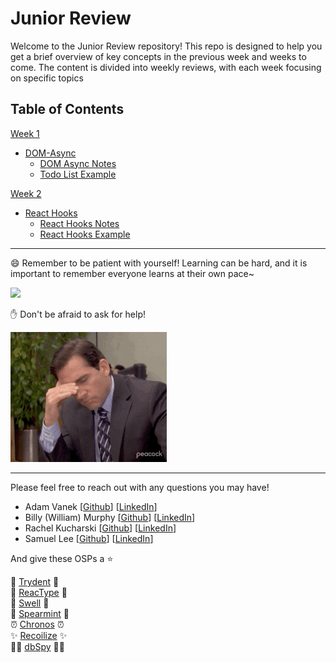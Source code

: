 # Junior Review

Welcome to the Junior Review repository! This repo is designed to help you get a brief overview of key concepts in the previous week and weeks to come. The content is divided into weekly reviews, with each week focusing on specific topics

## Table of Contents
[Week 1](/week-1-review/)
- [DOM-Async](/week-1-review/DOM-Async/)
  - [DOM Async Notes](/week-1-review/DOM-Async/dom-async-notes.md)
  - [Todo List Example](/week-1-review/DOM-Async/todo-list-practice/)

[Week 2](/week-2-review/)
- [React Hooks](/week-2-review/react-hooks/)
  - [React Hooks Notes](/week-2-review/react-hooks/react-hook-notes.md)
  - [React Hooks Example](/week-2-review/react-hooks/hook-example/)

---
😄 Remember to be patient with yourself!
Learning can be hard, and it is important to remember everyone learns at their own pace~  

<img src="./assets/hobbit.gif" width="250"/>


✋ Don't be afraid to ask for help!

<img src="./assets/explain.gif" width="250"/>



---
Please feel free to reach out with any questions you may have!

- Adam Vanek [[Github](https://github.com/atvanek)] [[LinkedIn](https://www.linkedin.com/in/a-vanek/)]  
- Billy (William) Murphy [[Github](https://github.com/olsoninoslo)] [[LinkedIn](https://www.linkedin.com/in/w-william-j-murphy/)]  
- Rachel Kucharski [[Github](https://github.com/rachelk585)] [[LinkedIn](https://www.linkedin.com/in/rachelkucharski/)]
- Samuel Lee [[Github](https://github.com/leesamuel423)] [[LinkedIn](https://www.linkedin.com/in/leesamuel423/)]

And give these OSPs a ⭐  

🔱 [Trydent](https://github.com/oslabs-beta/trydent) 🔱  
🧪 [ReacType](https://github.com/open-source-labs/ReacType) 🧪  
🌊 [Swell](https://github.com/open-source-labs/Swell) 🌊  
🍃 [Spearmint](https://github.com/open-source-labs/spearmint)  🍃  
⏰ [Chronos](https://github.com/open-source-labs/Chronos) ⏰  
✨ [Recoilize](https://github.com/open-source-labs/Recoilize) ✨  
🕵️‍♂️ [dbSpy](https://github.com/open-source-labs/dbSpy) 🕵️‍♂️

